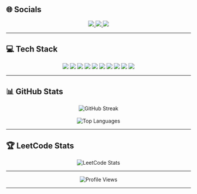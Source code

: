 
## 🌐 Socials  
<p align="center">
  <a href="https://www.linkedin.com/in/keshav-bisht/">
    <img src="https://img.shields.io/badge/LinkedIn-0A66C2?style=for-the-badge&logo=linkedin&logoColor=white"/>
  </a>
  <a href="https://leetcode.com/u/keshavbisht/">
    <img src="https://img.shields.io/badge/LeetCode-FFA116?style=for-the-badge&logo=leetcode&logoColor=white"/>
  </a>
  <a href="https://github.com/KeshavBisht">
    <img src="https://img.shields.io/badge/GitHub-181717?style=for-the-badge&logo=github&logoColor=white"/>
  </a>
</p>

---

## 💻 Tech Stack  
<p align="center">
  <img src="https://img.shields.io/badge/Dart-0175C2?style=for-the-badge&logo=dart&logoColor=white"/>
  <img src="https://img.shields.io/badge/Swift-F54A2A?style=for-the-badge&logo=swift&logoColor=white"/>
  <img src="https://img.shields.io/badge/Java-ED8B00?style=for-the-badge&logo=openjdk&logoColor=white"/>
  <img src="https://img.shields.io/badge/Python-3776AB?style=for-the-badge&logo=python&logoColor=ffdd54"/>
  <img src="https://img.shields.io/badge/Flutter-02569B?style=for-the-badge&logo=flutter&logoColor=white"/>
  <img src="https://img.shields.io/badge/SQLite-07405E?style=for-the-badge&logo=sqlite&logoColor=white"/>
  <img src="https://img.shields.io/badge/Firebase-FFCA28?style=for-the-badge&logo=firebase&logoColor=black"/>
  <img src="https://img.shields.io/badge/MySQL-4479A1?style=for-the-badge&logo=mysql&logoColor=white"/>
  <img src="https://img.shields.io/badge/NumPy-013243?style=for-the-badge&logo=numpy&logoColor=white"/>
  <img src="https://img.shields.io/badge/Pandas-150458?style=for-the-badge&logo=pandas&logoColor=white"/>
</p>

---

## 📊 GitHub Stats  
<p align="center">
  <img src="https://nirzak-streak-stats.vercel.app/?user=KeshavBisht&theme=tokyonight&hide_border=false" alt="GitHub Streak" /><br/><br/>
 
  <img src="https://github-readme-stats.vercel.app/api/top-langs/?username=KeshavBisht&theme=tokyonight&hide_border=false&layout=compact" alt="Top Languages" />
</p>

---

## 🏆 LeetCode Stats  
<p align="center">
  <img src="https://leetcard.jacoblin.cool/keshavbisht?theme=dark&font=Source%20Code%20Pro&ext=contest" alt="LeetCode Stats" />
</p>

---

<p align="center">
  <img src="https://visitcount.itsvg.in/api?id=KeshavBisht&label=Profile%20Views&color=12&icon=5&pretty=true" alt="Profile Views" />
</p>

---

<!-- Proudly created with GPRM ( https://gprm.itsvg.in ) -->
